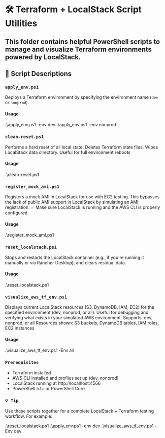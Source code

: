 # 🛠️ Terraform + LocalStack Script Utilities

This folder contains helpful PowerShell scripts to manage and visualize Terraform environments powered by LocalStack.
---

## 📁 Script Descriptions

### `apply_env.ps1`
Deploys a Terraform environment by specifying the environment name (`dev` or `nonprod`).
#### **Usage**
.\apply_env.ps1 -env dev
.\apply_env.ps1 -env nonprod

### `clean-reset.ps1`
Performs a hard reset of all local state:
Deletes Terraform state files. Wipes LocalStack data directory. Useful for full environment reboots
#### **Usage**
.\clean-reset.ps1

### `register_mock_ami.ps1`
Registers a mock AMI in LocalStack for use with EC2 testing.
This bypasses the lack of public AMI support in LocalStack by simulating an AMI registration.
✅ Make sure LocalStack is running and the AWS CLI is properly configured.
#### **Usage**
.\register_mock_ami.ps1

### `reset_localstack.ps1`
Stops and restarts the LocalStack container (e.g., if you're running it manually or via Rancher Desktop), and clears residual data.
#### **Usage**
.\reset_localstack.ps1

### `visualize_aws_tf_env.ps1`
Displays current LocalStack resources (S3, DynamoDB, IAM, EC2) for the specified environment (dev, nonprod, or all).
Useful for debugging and verifying what exists in your simulated AWS environment. Supports: dev, nonprod, or all
Resources shown: S3 buckets, DynamoDB tables, IAM roles, EC2 instances
#### **Usage**
.\visualize_aws_tf_env.ps1 -Env all

### `Prerequisites`
* Terraform installed
* AWS CLI installed and profiles set up (dev, nonprod)
* LocalStack running at http://localhost:4566
* PowerShell 5.1+ or PowerShell Core

### `💡 Tip`
Use these scripts together for a complete LocalStack + Terraform testing workflow. For example:

.\reset_localstack.ps1
.\apply_env.ps1 -env dev
.\visualize_aws_tf_env.ps1 -Env dev

